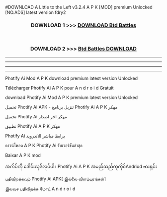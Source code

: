 #DOWNLOAD A Little to the Left v3.2.4 A P K [MOD] premium Unlocked [NO.ADS] latest version fdry2 



<div align="center">

<h3>DOWNLOAD 1 >>> <a href="https://getmod1.web.app/?judule=Btd Battles">DOWNLOAD Btd Battles</a></h3><br>

<h3>DOWNLOAD 2 >>> <a href="https://getmod1.web.app/?judule=Btd Battles">Btd Battles DOWNLOAD </a></h3>

</div>


----------------------------------------------------------

----------------------------------------------------------

----------------------------------------------------------

----------------------------------------------------------


Photify Ai  Mod A P K download premium latest version Unlocked

Télécharger  Photify Ai  A P K pour A n d r o i d Gratuit

download Photify Ai  Mod A P K premium latest version Unlocked

تحميل Photify Ai  APK - تنزيل برنامج Photify Ai  A P K مهكر

تحميل Photify Ai  مهكر اخر اصدار

تطبيق Photify Ai  A P K مهكر

Photify Ai  برابط مباشر للاندرويد

ดาวน์โหลด A P K Photify Ai  รับเวอร์ชันล่าสุด

Baixar A P K mod

အက်ပ်ကို ဒေါင်းလုဒ်လုပ်ပါ။ Photify Ai  A P K အမည်သည်ကူကိုင်Andriod ဗားရှင်း

பதிவிறக்கவும் Photify Ai  APK[ இல்லை விளம்பரங்கள்] 
 
இலவச பதிவிறக்க மோட் A n d r o i d



